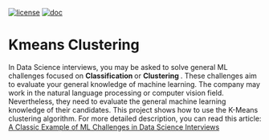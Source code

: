 [![license](https://img.shields.io/badge/license-MIT-success)](https://github.com/pdrm83/Py2Opt/blob/master/LICENSE.md)
[![doc](https://img.shields.io/badge/docs-Medium-blue)]()

# Kmeans Clustering
In Data Science interviews, you may be asked to solve general ML challenges focused on <b> Classification </b> or <b> Clustering </b>. These challenges aim to evaluate your general knowledge of machine learning. The company may work in the natural language processing or computer vision field. Nevertheless, they need to evaluate the general machine learning knowledge of their candidates. This project shows how to use the K-Means clustering algorithm. For more detailed description, you can read this article: [A Classic Example of ML Challenges in Data Science Interviews]()
